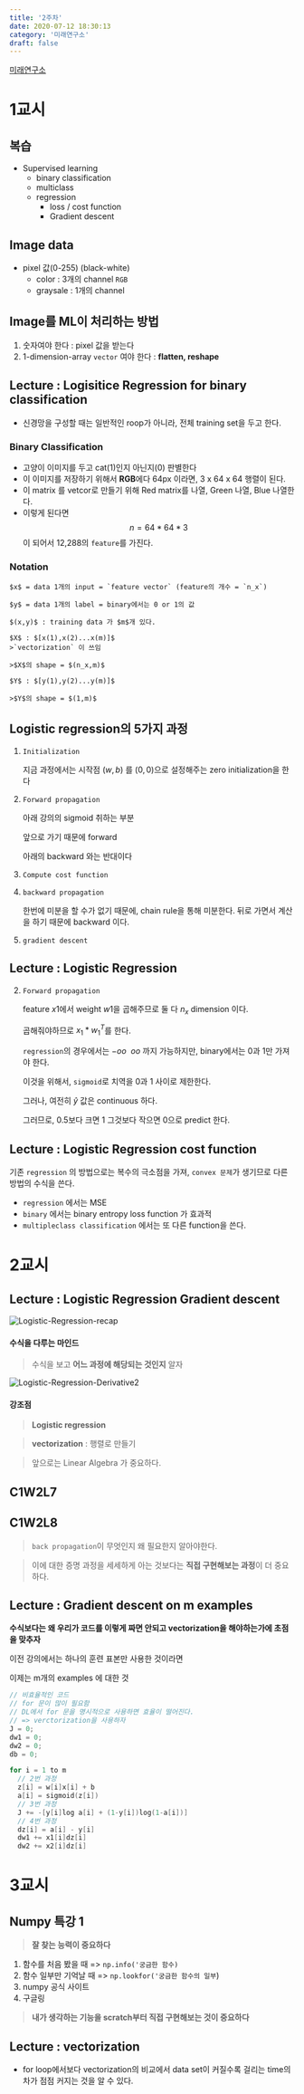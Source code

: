 ```yaml
---
title: '2주차'
date: 2020-07-12 18:30:13
category: '미래연구소'
draft: false
---
```


[미래연구소](http://futurelab.creatorlink.net/)
# 1교시

## 복습
- Supervised learning
  - binary classification
  - multiclass
  - regression
    - loss / cost function
    - Gradient descent

## Image data
- pixel 값(0-255) (black-white)
  - color : 3개의 channel  `RGB`
  - graysale : 1개의 channel 

## Image를 ML이 처리하는 방법
1. 숫자여야 한다 : pixel 값을 받는다
2. 1-dimension-array `vector` 여야 한다 : **flatten, reshape**

## Lecture : Logisitice Regression for binary classification

- 신경망을 구성할 때는 일반적인 roop가 아니라, 전체 training set을 두고 한다.
### Binary Classification

- 고양이 이미지를 두고 cat(1)인지 아닌지(0) 판별한다
- 이 이미지를 저장하기 위해서 **RGB**에다 64px 이라면, 3 x 64 x 64 행렬이 된다.
- 이 matrix 를 vetcor로 만들기 위해 Red matrix를 나열, Green 나열, Blue 나열한다. 
- 이렇게 된다면 $$n = 64 * 64 * 3$$ 이 되어서 12,288의 `feature`를 가진다.
### Notation

    $x$ = data 1개의 input = `feature vector` (feature의 개수 = `n_x`)

    $y$ = data 1개의 label = binary에서는 0 or 1의 값

    $(x,y)$ : training data 가 $m$개 있다.

    $X$ : $[x(1),x(2)...x(m)]$
    >`vectorization` 이 쓰임

    >$X$의 shape = $(n_x,m)$ 

    $Y$ : $[y(1),y(2)...y(m)]$

    >$Y$의 shape = $(1,m)$

## Logistic regression의 5가지 과정

1. `Initialization`

    지금 과정에서는 시작점 $(w,b)$ 를 $(0,0)$으로 설정해주는 zero initialization을 한다

2. `Forward propagation`

    아래 강의의 sigmoid 취하는 부분

    앞으로 가기 때문에 forward

    아래의 backward 와는 반대이다

3. `Compute cost function`
   <p/>
4. `backward propagation`
    
    한번에 미분을 할 수가 없기 때문에, chain rule을 통해 미분한다. 뒤로 가면서 계산을 하기 때문에 backward 이다.
5. `gradient descent`
  
## Lecture : Logistic Regression

2. `Forward propagation`

    feature $x1$에서 weight $w1$을 곱해주므로 둘 다 $n_x$ dimension 이다.

    곱해줘야하므로 $x_1 * w_1^T$를 한다.

    `regression`의 경우에서는 $-oo ~~ oo$ 까지 
    가능하지만, binary에서는 0과 1만 가져야 한다.

    이것을 위해서, `sigmoid`로 치역을 0과 1 사이로 제한한다.

    그러나, 여전히 $\hat{y}$ 값은 continuous 하다.

    그러므로, 0.5보다 크면 1 그것보다 작으면 0으로 predict 한다.

## Lecture : Logistic Regression cost function

기존 `regression` 의 방법으로는 복수의 극소점을 가져, `convex 문제`가 생기므로 다른 방법의 수식을 쓴다.
- `regression` 에서는 MSE
- `binary` 에서는 binary entropy loss function 가 효과적
- `multipleclass classification` 에서는 또 다른 function을 쓴다.

# 2교시

## Lecture : Logistic Regression Gradient descent

![Logistic-Regression-recap](./2020-07-12_2주차/logistic-regression-recap.PNG)

#### 수식을 다루는 마인드
>수식을 보고 **어느 과정에 해당되는 것인지** 알자

![Logistic-Regression-Derivative2](./2020-07-12_2주차/Logistic-Regression-Derivative2.PNG)

#### 강조점

> **Logistic regression**

>**vectorization** : 행렬로 만들기

> 앞으로는 Linear Algebra 가 중요하다.

## C1W2L7

## C1W2L8
>`back propagation`이 무엇인지 왜 필요한지 알아야한다.

> 이에 대한 증명 과정을 세세하게 아는 것보다는 **직접 구현해보는 과정**이 더 중요하다.

## Lecture : Gradient descent on m examples

  **수식보다는 왜 우리가 코드를 이렇게 짜면 안되고 vectorization을 해야하는가에 초점을 맞추자**

이전 강의에서는 하나의 훈련 표본만 사용한 것이라면

이제는 m개의 examples 에 대한 것

```c
// 비효율적인 코드
// for 문이 많이 필요함
// DL에서 for 문을 명시적으로 사용하면 효율이 떨어진다.
// => verctorization을 사용하자
J = 0;
dw1 = 0;
dw2 = 0;
db = 0;

for i = 1 to m
  // 2번 과정
  z[i] = w[i]x[i] + b
  a[i] = sigmoid(z[i])
  // 3번 과정
  J += -[y[i]log a[i] + (1-y[i])log(1-a[i])]
  // 4번 과정
  dz[i] = a[i] - y[i]
  dw1 += x1[i]dz[i]
  dw2 += x2[i]dz[i]
```

# 3교시

## Numpy 특강 1

>**잘 찾는 능력이 중요하다**

1. 함수를 처음 봤을 때 => `np.info('궁금한 함수)`
2. 함수 일부만 기억날 때 => `np.lookfor('궁금한 함수의 일부`)
3. numpy 공식 사이트
4. 구글링

>__내가 생각하는 기능을 scratch부터 직접 구현해보는 것이 중요하다__

  ## Lecture : vectorization

  - for loop에서보다 vectorization의 비교에서 data set이 커질수록 걸리는 time의 차가 점점 커지는 것을 알 수 있다.